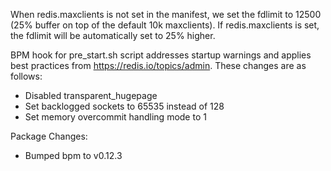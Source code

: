 When redis.maxclients is not set in the manifest, we set the fdlimit to 12500 (25% buffer on top of the default 10k maxclients).
If redis.maxclients is set, the fdlimit will be automatically set to 25% higher.

BPM hook for pre_start.sh script addresses startup warnings and applies best practices from https://redis.io/topics/admin. 
These changes are as follows:
* Disabled transparent_hugepage
* Set backlogged sockets to 65535 instead of 128
* Set memory overcommit handling mode to 1

Package Changes:

* Bumped bpm to v0.12.3
